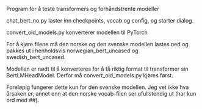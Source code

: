 Program for å teste transformers og forhåndstrente modeller

chat_bert_no.py laster inn checkpoints, vocab og config, og starter dialog.

convert_old_models.py konverterer modellen til PyTorch

For å kjøre filene må den norske og den svenske modellen lastes ned og pakkes ut i henholdsvis norwegian_bert_uncased og swedish_bert_uncased.

Modellen er nødt til å konverteres for å få riktig format til transformer sin BertLMHeadModel.
Derfor må convert_old_models.py kjøres først.

Foreløpig fungerer dette kun for den svenske modellen. Jeg vet ikke hva årsaken er, annet enn at den norske vocab-filen ser ufullstendig ut (har kun ord med ##).
